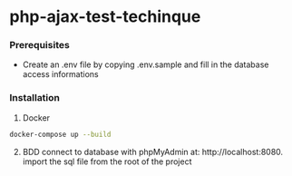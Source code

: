 # php-ajax-test-techinque

### Prerequisites

* Create an .env file by copying .env.sample and fill in the database access informations

### Installation

1. Docker
```sh
docker-compose up --build
```
2. BDD
  connect to database with phpMyAdmin at: http://localhost:8080.
  import the sql file from the root of the project








